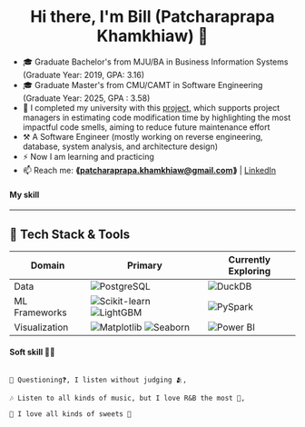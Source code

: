 <h1 align="center">Hi there, I'm Bill (Patcharaprapa Khamkhiaw) 👋</h1>

- 🎓 Graduate Bachelor's from MJU/BA in Business Information Systems (Graduate Year: 2019, GPA: 3.16)
- 🎓 Graduate Master's from CMU/CAMT in  Software Engineering (Graduate Year: 2025, GPA : 3.58)
- 🫡 I completed my university with this [project](https://github.com/BILL-THESIS/origin-source-code-bill), which supports project managers in estimating code modification time by highlighting the most impactful code smells, aiming to reduce future maintenance effort
- ⚒  A Software Engineer (mostly working on  reverse engineering, database, system analysis, and architecture design)
- ⚡ Now I am learning and practicing
-  📫  Reach me: **⟪patcharaprapa.khamkhiaw@gmail.com⟫** | [LinkedIn](https://www.linkedin.com/in/patcharaprapa-khamhiaw-2032a8328/) 

#### My skill

---

## 🧰 Tech Stack & Tools
<div align="center">

| Domain | Primary  | Currently Exploring |
|--------|---------|---------------------|
| Data | ![PostgreSQL](https://img.shields.io/badge/PostgreSQL-4169E1?logo=postgresql&logoColor=white)  | ![DuckDB](https://img.shields.io/badge/DuckDB-FFC700?logoColor=000) |
| ML Frameworks |  ![Scikit-learn](https://img.shields.io/badge/Scikit-learn-20232A?logo=Scikit-learn&logoColor=61DAFB) ![LightGBM](https://img.shields.io/badge/LightGBM-20232A?logo=LightGBM&logoColor=61DAFB) | ![PySpark](https://img.shields.io/badge/PySpark-20232A?logo=PySpark&logoColor=61DAFB) |
| Visualization | ![Matplotlib](https://img.shields.io/badge/Matplotlib-326CE5?logo=Matplotlib&logoColor=white)  ![Seaborn](https://img.shields.io/badge/Seaborn-326CE5?logo=Seaborn&logoColor=white) | ![Power BI](https://img.shields.io/badge/PowerBI-326CE5?logo=PowerBI&logoColor=white)

</div>



#### Soft skill 👨‍🎨

```

📃 Questioning❓, I listen without judging 🫂, 

🎶 Listen to all kinds of music, but I love R&B the most 🎼,

🍧 I love all kinds of sweets 🍭

```
